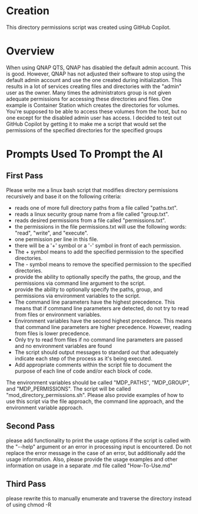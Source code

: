 # Creation
This directory permissions script was created using GitHub Copilot.

# Overview
When using QNAP QTS, QNAP has disabled the default admin account. This is good. However, QNAP has not adjusted their software to stop using the default admin account and use the one created during initialization.
This results in a lot of services creating files and directories with the "admin" user as the owner. 
Many times the administrators group is not given adequate permissions for accessing these directories and files.
One example is Container Station which creates the directories for volumes. You're supposed to be able to access these volumes from the host, but no one except for the disabled admin user has access.
I decided to test out GitHub Copilot by getting it to make me a script that would set the permissions of the specified directories for the specified groups



# Prompts Used To Prompt the AI

## First Pass
Please write me a linux bash script that modifies directory permissions recursively and base it on the following criteria:
- reads one of more full directory paths from a file called "paths.txt".
- reads a linux security group name from a file called "group.txt".
- reads desired permissions from a file called "permissions.txt".
- the permissions in the file permissions.txt will use the following words: "read", "write", and "execute".
- one permission per line in this file.
- there will be a '+' symbol or a '-' symbol in front of each permission.
- The + symbol means to add the specified permission to the specified directories.
- The - symbol means to remove the specified permission to the specified directories.
- provide the ability to optionally specify the paths, the group, and the permissions via command line argument to the script.
- provide the ability to optionally specify the paths, group, and permissions via environment variables to the script.
- The command line parameters have the highest precedence. This means that if command line parameters are detected, do not try to read from files or environment variables.
- Environment variables have the second highest precedence. This means that command line parameters are higher precedence. However, reading from files is lower precedence.
- Only try to read from files if no command line parameters are passed and no environment variables are found
- The script should output messages to standard out that adequately indicate each step of the process as it's being executed.
- Add appropriate comments within the script file to document the purpose of each line of code and/or each block of code.

The environment variables should be called "MDP_PATHS", "MDP_GROUP", and "MDP_PERMISSIONS".
The script will be called "mod_directory_permissions.sh".
Please also provide examples of how to use this script via the file approach, the command line approach, and the environment variable approach.

## Second Pass
please add functionality to print the usage options if the script is called with the "--help" argument or an error in processing input is encountered. Do not replace the error message in the case of an error, but additionally add the usage information. Also, please provide the usage examples and other information on usage in a separate .md file called "How-To-Use.md"

## Third Pass
please rewrite this to manually enumerate and traverse the directory instead of using chmod -R





